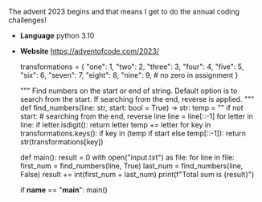 The advent 2023 begins and that means I get to do the annual coding challenges!


- **Language** python 3.10
- **Website** https://adventofcode.com/2023/


    transformations = {
        "one": 1,
        "two": 2,
        "three": 3,
        "four": 4,
        "five": 5,
        "six": 6,
        "seven": 7,
        "eight": 8,
        "nine": 9,
        # no zero in assignment
    }

    """
    Find numbers on the start or end of string.
    Default option is to search from the start. If searching from the end, reverse is applied. 
    """
    def find_numbers(line: str, start: bool = True) -> str:
        temp = ""
        if not start:
            # searching from the end, reverse line
            line = line[::-1]
        for letter in line:
            if letter.isdigit():
                return letter
            temp += letter
            for key in transformations.keys():
                if key in (temp if start else temp[::-1]):
                    return str(transformations[key])

    def main():
        result = 0
        with open("input.txt") as file:
            for line in file:
                first_num = find_numbers(line, True)
                last_num = find_numbers(line, False)
                result += int(first_num + last_num)
        print(f"Total sum is {result}")

    if __name__ == "__main__":
        main()

